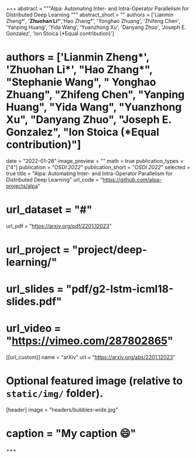+++
abstract = """Alpa: Automating Inter- and Intra-Operator Parallelism for Distributed Deep Learning
"""
abstract_short = ""
authors = ['Lianmin Zheng\*', '**Zhuohan Li**\*','Hao Zhang\*', 'Yonghao Zhuang', 'Zhifeng Chen', 'Yanping Huang', 'Yida Wang', 'Yuanzhong Xu', 'Danyang Zhuo', 'Joseph E. Gonzalez', 'Ion Stoica (*Equal contribution)']
# authors = ['Lianmin Zheng\*', '**Zhuohan Li**\*', "Hao Zhang\*", "Stephanie Wang", " Yonghao Zhuang", "Zhifeng Chen", "Yanping Huang", "Yida Wang", "Yuanzhong Xu", "Danyang Zhuo", "Joseph E. Gonzalez", "Ion Stoica (\*Equal contribution)"]
date = "2022-01-28"
image_preview = ""
math = true
publication_types = ["4"]
publication = "*OSDI 2022*"
publication_short = "*OSDI 2022*"
selected = true
title = "Alpa: Automating Inter- and Intra-Operator Parallelism for Distributed Deep Learning"
url_code = "https://github.com/alpa-projects/alpa"
# url_dataset = "#"
url_pdf = "https://arxiv.org/pdf/2201.12023"
# url_project = "project/deep-learning/"
# url_slides = "pdf/g2-lstm-icml18-slides.pdf"
# url_video = "https://vimeo.com/287802865"

[[url_custom]]
name = "arXiv"
url = "https://arxiv.org/abs/2201.12023"

# Optional featured image (relative to `static/img/` folder).
[header]
image = "headers/bubbles-wide.jpg"
# caption = "My caption :smile:"

+++
